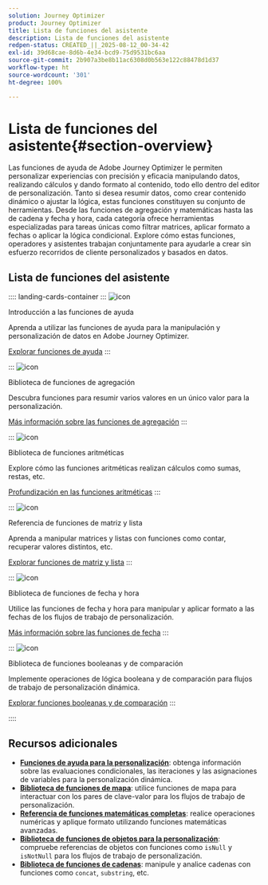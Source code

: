 ```yaml
---
solution: Journey Optimizer
product: Journey Optimizer
title: Lista de funciones del asistente
description: Lista de funciones del asistente
redpen-status: CREATED_||_2025-08-12_00-34-42
exl-id: 39d68cae-8d6b-4e34-bcd9-75d9531bc6aa
source-git-commit: 2b907a3be8b11ac6308d0b563e122c88478d1d37
workflow-type: ht
source-wordcount: '301'
ht-degree: 100%

---
```


# Lista de funciones del asistente{#section-overview}

Las funciones de ayuda de Adobe Journey Optimizer le permiten personalizar experiencias con precisión y eficacia manipulando datos, realizando cálculos y dando formato al contenido, todo ello dentro del editor de personalización. Tanto si desea resumir datos, como crear contenido dinámico o ajustar la lógica, estas funciones constituyen su conjunto de herramientas. Desde las funciones de agregación y matemáticas hasta las de cadena y fecha y hora, cada categoría ofrece herramientas especializadas para tareas únicas como filtrar matrices, aplicar formato a fechas o aplicar la lógica condicional. Explore cómo estas funciones, operadores y asistentes trabajan conjuntamente para ayudarle a crear sin esfuerzo recorridos de cliente personalizados y basados en datos.

## Lista de funciones del asistente

:::: landing-cards-container
:::
![icon](https://cdn.experienceleague.adobe.com/icons/circle-play.svg)

Introducción a las funciones de ayuda

Aprenda a utilizar las funciones de ayuda para la manipulación y personalización de datos en Adobe Journey Optimizer.

[Explorar funciones de ayuda](../using/personalization/functions/functions.md)
:::

:::
![icon](https://cdn.experienceleague.adobe.com/icons/list-check.svg?lang=es)

Biblioteca de funciones de agregación

Descubra funciones para resumir varios valores en un único valor para la personalización.

[Más información sobre las funciones de agregación](../using/personalization/functions/aggregation.md)
:::

:::
![icon](https://cdn.experienceleague.adobe.com/icons/code-branch.svg?lang=es)

Biblioteca de funciones aritméticas

Explore cómo las funciones aritméticas realizan cálculos como sumas, restas, etc.

[Profundización en las funciones aritméticas](../using/personalization/functions/arithmetic-functions.md)
:::

:::
![icon](https://cdn.experienceleague.adobe.com/icons/code-branch.svg?lang=es)

Referencia de funciones de matriz y lista

Aprenda a manipular matrices y listas con funciones como contar, recuperar valores distintos, etc.

[Explorar funciones de matriz y lista](../using/personalization/functions/arrays-list.md)
:::

:::
![icon](https://cdn.experienceleague.adobe.com/icons/calendar-alt.svg?lang=es)

Biblioteca de funciones de fecha y hora

Utilice las funciones de fecha y hora para manipular y aplicar formato a las fechas de los flujos de trabajo de personalización.

[Más información sobre las funciones de fecha](../using/personalization/functions/dates.md)
:::

:::
![icon](https://cdn.experienceleague.adobe.com/icons/code-branch.svg?lang=es)

Biblioteca de funciones booleanas y de comparación

Implemente operaciones de lógica booleana y de comparación para flujos de trabajo de personalización dinámica.

[Explorar funciones booleanas y de comparación](../using/personalization/functions/operators.md)
:::

::::


## Recursos adicionales

- **[Funciones de ayuda para la personalización](../using/personalization/functions/helpers.md)**: obtenga información sobre las evaluaciones condicionales, las iteraciones y las asignaciones de variables para la personalización dinámica.
- **[Biblioteca de funciones de mapa](../using/personalization/functions/maps.md)**: utilice funciones de mapa para interactuar con los pares de clave-valor para los flujos de trabajo de personalización.
- **[Referencia de funciones matemáticas completas](../using/personalization/functions/math.md)**: realice operaciones numéricas y aplique formato utilizando funciones matemáticas avanzadas.
- **[Biblioteca de funciones de objetos para la personalización](../using/personalization/functions/objects.md)**: compruebe referencias de objetos con funciones como `isNull` y `isNotNull` para los flujos de trabajo de personalización.
- **[Biblioteca de funciones de cadenas](../using/personalization/functions/string.md)**: manipule y analice cadenas con funciones como `concat`, `substring`, etc.
